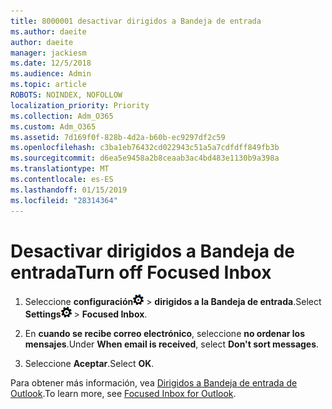 ```yaml
---
title: 8000001 desactivar dirigidos a Bandeja de entrada
ms.author: daeite
author: daeite
manager: jackiesm
ms.date: 12/5/2018
ms.audience: Admin
ms.topic: article
ROBOTS: NOINDEX, NOFOLLOW
localization_priority: Priority
ms.collection: Adm_O365
ms.custom: Adm_O365
ms.assetid: 7d169f0f-828b-4d2a-b60b-ec9297df2c59
ms.openlocfilehash: c3ba1eb76432cd022943c51a5a7cdfdff849fb3b
ms.sourcegitcommit: d6ea5e9458a2b8ceaab3ac4bd483e1130b9a398a
ms.translationtype: MT
ms.contentlocale: es-ES
ms.lasthandoff: 01/15/2019
ms.locfileid: "28314364"
---
```

# <a name="turn-off-focused-inbox"></a><span data-ttu-id="2fa06-102">Desactivar dirigidos a Bandeja de entrada</span><span class="sxs-lookup"><span data-stu-id="2fa06-102">Turn off Focused Inbox</span></span>

1. <span data-ttu-id="2fa06-103">Seleccione **configuración**![configuración de](media/f4b2e798-fff1-4a14-931f-5677a4543b58.png) \> **dirigidos a la Bandeja de entrada**.</span><span class="sxs-lookup"><span data-stu-id="2fa06-103">Select **Settings**![Settings](media/f4b2e798-fff1-4a14-931f-5677a4543b58.png) \> **Focused Inbox**.</span></span>
    
2. <span data-ttu-id="2fa06-104">En **cuando se recibe correo electrónico**, seleccione **no ordenar los mensajes**.</span><span class="sxs-lookup"><span data-stu-id="2fa06-104">Under **When email is received**, select **Don't sort messages**.</span></span>
    
3. <span data-ttu-id="2fa06-105">Seleccione **Aceptar**.</span><span class="sxs-lookup"><span data-stu-id="2fa06-105">Select **OK**.</span></span>
    
<span data-ttu-id="2fa06-106">Para obtener más información, vea [Dirigidos a Bandeja de entrada de Outlook](https://go.microsoft.com/fwlink/p/?linkid=873108).</span><span class="sxs-lookup"><span data-stu-id="2fa06-106">To learn more, see [Focused Inbox for Outlook](https://go.microsoft.com/fwlink/p/?linkid=873108).</span></span>
  


